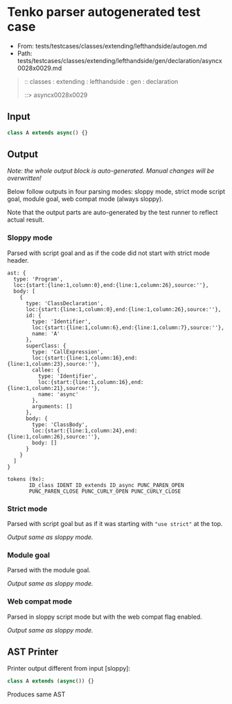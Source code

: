 # Tenko parser autogenerated test case

- From: tests/testcases/classes/extending/lefthandside/autogen.md
- Path: tests/testcases/classes/extending/lefthandside/gen/declaration/asyncx0028x0029.md

> :: classes : extending : lefthandside : gen : declaration
>
> ::> asyncx0028x0029

## Input


`````js
class A extends async() {}
`````

## Output

_Note: the whole output block is auto-generated. Manual changes will be overwritten!_

Below follow outputs in four parsing modes: sloppy mode, strict mode script goal, module goal, web compat mode (always sloppy).

Note that the output parts are auto-generated by the test runner to reflect actual result.

### Sloppy mode

Parsed with script goal and as if the code did not start with strict mode header.

`````
ast: {
  type: 'Program',
  loc:{start:{line:1,column:0},end:{line:1,column:26},source:''},
  body: [
    {
      type: 'ClassDeclaration',
      loc:{start:{line:1,column:0},end:{line:1,column:26},source:''},
      id: {
        type: 'Identifier',
        loc:{start:{line:1,column:6},end:{line:1,column:7},source:''},
        name: 'A'
      },
      superClass: {
        type: 'CallExpression',
        loc:{start:{line:1,column:16},end:{line:1,column:23},source:''},
        callee: {
          type: 'Identifier',
          loc:{start:{line:1,column:16},end:{line:1,column:21},source:''},
          name: 'async'
        },
        arguments: []
      },
      body: {
        type: 'ClassBody',
        loc:{start:{line:1,column:24},end:{line:1,column:26},source:''},
        body: []
      }
    }
  ]
}

tokens (9x):
       ID_class IDENT ID_extends ID_async PUNC_PAREN_OPEN
       PUNC_PAREN_CLOSE PUNC_CURLY_OPEN PUNC_CURLY_CLOSE
`````

### Strict mode

Parsed with script goal but as if it was starting with `"use strict"` at the top.

_Output same as sloppy mode._

### Module goal

Parsed with the module goal.

_Output same as sloppy mode._

### Web compat mode

Parsed in sloppy script mode but with the web compat flag enabled.

_Output same as sloppy mode._

## AST Printer

Printer output different from input [sloppy]:

````js
class A extends (async()) {}
````

Produces same AST
